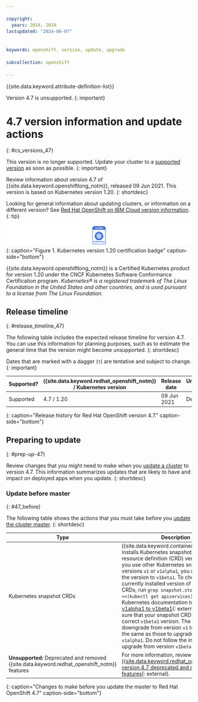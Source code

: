 ```yaml
---

copyright:
  years: 2014, 2024
lastupdated: "2024-06-07"


keywords: openshift, version, update, upgrade

subcollection: openshift

---
```


{{site.data.keyword.attribute-definition-list}}



Version 4.7 is unsupported. 
{: important}

# 4.7 version information and update actions
{: #cs_versions_47}



This version is no longer supported. Update your cluster to a [supported version](/docs/openshift?topic=openshift-cs_versions-openshift_versions) as soon as possible.
{: important}



Review information about version 4.7 of {{site.data.keyword.openshiftlong_notm}}, released 09 Jun 2021. This version is based on Kubernetes version 1.20. 
{: shortdesc}

Looking for general information about updating clusters, or information on a different version? See [Red Hat OpenShift on IBM Cloud version information](/docs/openshift?topic=openshift-openshift_versions).
{: tip}

![This badge indicates Kubernetes version 1.20 certification for {{site.data.keyword.openshiftlong_notm}}](images/certified-kubernetes-color.svg){: caption="Figure 1. Kubernetes version 1.20 certification badge" caption-side="bottom"}

{{site.data.keyword.openshiftlong_notm}} is a Certified Kubernetes product for version 1.20 under the CNCF Kubernetes Software Conformance Certification program. _Kubernetes® is a registered trademark of The Linux Foundation in the United States and other countries, and is used pursuant to a license from The Linux Foundation._

## Release timeline 
{: #release_timeline_47}

The following table includes the expected release timeline for version 4.7. You can use this information for planning purposes, such as to estimate the general time that the version might become unsupported. 
{: shortdesc}

Dates that are marked with a dagger (`†`) are tentative and subject to change.
{: important}

| Supported? | {{site.data.keyword.redhat_openshift_notm}} / Kubernetes version | Release date | Unsupported date |
| --- | --- | --- | --- |
| Supported | 4.7 / 1.20 | 09 Jun 2021 | Dec 2022`†` |
{: caption="Release history for Red Hat OpenShift version 4.7." caption-side="bottom"}

## Preparing to update
{: #prep-up-47}

Review changes that you might need to make when you [update a cluster](/docs/openshift?topic=openshift-update) to version 4.7. This information summarizes updates that are likely to have and impact on deployed apps when you update.
{: shortdesc}


### Update before master
{: #47_before}

The following table shows the actions that you must take before you [update the cluster master](/docs/openshift?topic=openshift-update#master).
{: shortdesc}

| Type | Description |
| ---- | ----------- |
| Kubernetes snapshot CRDs | {{site.data.keyword.containerlong_notm}} installs Kubernetes snapshot custom resource definition (CRD) version `v1beta1`. If you use other Kubernetes snapshot CRD versions `v1` or `v1alpha1`, you must change the version to `v1beta1`. To check the currently installed version of your snapshot CRDs, run `grep snapshot.storage.k8s.io <<(kubectl get apiservices)`. Follow the Kubernetes documentation to [Upgrade from v1alpha1 to v1beta1](https://github.com/kubernetes-csi/external-snapshotter#upgrade-from-v1alpha1-to-v1beta1){: external} to make sure that your snapshot CRDs are at the correct `v1beta1` version. The steps to downgrade from version `v1` to `v1beta1` are the same as those to upgrade from `v1alpha1`. Do not follow the instructions to upgrade from version `v1beta1` to version `v1`. |
| **Unsupported:** Deprecated and removed {{site.data.keyword.redhat_openshift_notm}} features | For more information, review the [{{site.data.keyword.redhat_openshift_notm}} version 4.7 deprecated and removed features](https://docs.openshift.com/container-platform/4.7/release_notes/ocp-4-7-release-notes.html#ocp-4-7-deprecated-removed-features){: external}. |
{: caption="Changes to make before you update the master to Red Hat OpenShift 4.7" caption-side="bottom"}



